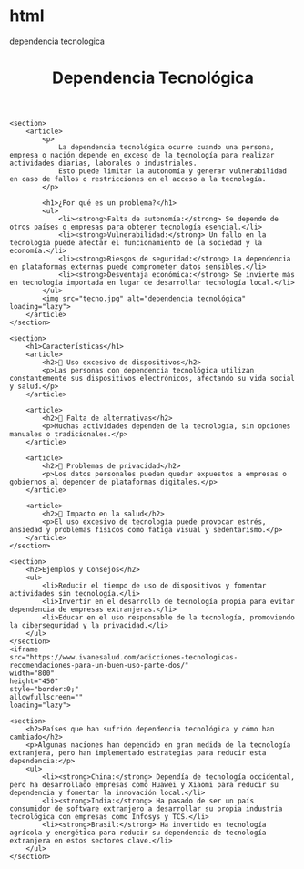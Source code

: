 # html
dependencia tecnologica
<!DOCTYPE html>
<html lang="es">
<head>
    <meta charset="UTF-8">
    <meta name="viewport" content="width=device-width, initial-scale=1.0">
    <title>Dependencia Tecnológica</title>
    <link rel="stylesheet" href="styles.css">
</head>
<body>

<div class="container">
    <header>
        <h1>Dependencia Tecnológica</h1>
    </header>

    <section>
        <article>
            <p>
                La dependencia tecnológica ocurre cuando una persona, empresa o nación depende en exceso de la tecnología para realizar actividades diarias, laborales o industriales.
                Esto puede limitar la autonomía y generar vulnerabilidad en caso de fallos o restricciones en el acceso a la tecnología.
            </p>
            
            <h1>¿Por qué es un problema?</h1>
            <ul>
                <li><strong>Falta de autonomía:</strong> Se depende de otros países o empresas para obtener tecnología esencial.</li>
                <li><strong>Vulnerabilidad:</strong> Un fallo en la tecnología puede afectar el funcionamiento de la sociedad y la economía.</li>
                <li><strong>Riesgos de seguridad:</strong> La dependencia en plataformas externas puede comprometer datos sensibles.</li>
                <li><strong>Desventaja económica:</strong> Se invierte más en tecnología importada en lugar de desarrollar tecnología local.</li>
            </ul>
            <img src="tecno.jpg" alt="dependencia tecnológica" loading="lazy">
        </article>
    </section>

    <section>
        <h1>Características</h1>
        <article>
            <h2>🔹 Uso excesivo de dispositivos</h2>
            <p>Las personas con dependencia tecnológica utilizan constantemente sus dispositivos electrónicos, afectando su vida social y salud.</p>
        </article>

        <article>
            <h2>🔹 Falta de alternativas</h2>
            <p>Muchas actividades dependen de la tecnología, sin opciones manuales o tradicionales.</p>
        </article>

        <article>
            <h2>🔹 Problemas de privacidad</h2>
            <p>Los datos personales pueden quedar expuestos a empresas o gobiernos al depender de plataformas digitales.</p>
        </article>

        <article>
            <h2>🔹 Impacto en la salud</h2>
            <p>El uso excesivo de tecnología puede provocar estrés, ansiedad y problemas físicos como fatiga visual y sedentarismo.</p>
        </article>
    </section>

    <section>
        <h2>Ejemplos y Consejos</h2>
        <ul>
            <li>Reducir el tiempo de uso de dispositivos y fomentar actividades sin tecnología.</li>
            <li>Invertir en el desarrollo de tecnología propia para evitar dependencia de empresas extranjeras.</li>
            <li>Educar en el uso responsable de la tecnología, promoviendo la ciberseguridad y la privacidad.</li>
        </ul>
    </section>
    <iframe
    src="https://www.ivanesalud.com/adicciones-tecnologicas-recomendaciones-para-un-buen-uso-parte-dos/"
    width="800"
    height="450"
    style="border:0;"
    allowfullscreen=""
    loading="lazy">
</iframe>


    <section>
        <h2>Países que han sufrido dependencia tecnológica y cómo han cambiado</h2>
        <p>Algunas naciones han dependido en gran medida de la tecnología extranjera, pero han implementado estrategias para reducir esta dependencia:</p>
        <ul>
            <li><strong>China:</strong> Dependía de tecnología occidental, pero ha desarrollado empresas como Huawei y Xiaomi para reducir su dependencia y fomentar la innovación local.</li>
            <li><strong>India:</strong> Ha pasado de ser un país consumidor de software extranjero a desarrollar su propia industria tecnológica con empresas como Infosys y TCS.</li>
            <li><strong>Brasil:</strong> Ha invertido en tecnología agrícola y energética para reducir su dependencia de tecnología extranjera en estos sectores clave.</li>
        </ul>
    </section>
</div>

</body>
</html>
